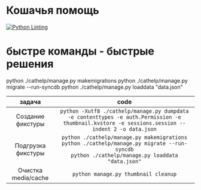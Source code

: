 # Кошачья помощь

[![Python Linting](https://github.com/paladin223/kittycat/actions/workflows/python-package.yml/badge.svg)](https://github.com/paladin223/kittycat/actions/workflows/python-package.yml)

# быстре команды - быстрые решения

python ./cathelp/manage.py makemigrations
python ./cathelp/manage.py migrate --run-syncdb
python ./cathelp/manage.py loaddata "data.json"

| задача | code |
| :---: | :---: |
| Создание фикстуры | `python -Xutf8 ./cathelp/manage.py dumpdata -e contenttypes -e auth.Permission -e thumbnail.kvstore -e sessions.session --indent 2 -o data.json`|
| Подгрузка фикстуры | `python ./cathelp/manage.py makemigrations`</br> `python ./cathelp/manage.py migrate --run-syncdb` </br> `python ./cathelp/manage.py loaddata "data.json"`|
| Очистка media/cache | `python manage.py thumbnail cleanup` |
